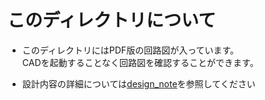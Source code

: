 # このディレクトリについて

- このディレクトリにはPDF版の回路図が入っています。</br>
    CADを起動することなく回路図を確認することができます。

- 設計内容の詳細については[design_note](/hardware/circuit/design_note.md)を参照してください</br>
